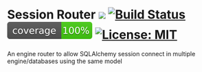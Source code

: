 # Session Router ![](https://img.shields.io/pypi/pyversions/phoenix_letter.svg) [![Build Status](https://travis-ci.com/renanvieira/SQLAlchemy_session_Router.svg?branch=master)](https://travis-ci.com/renanvieira/SQLAlchemy_session_Router) ![](coverage.svg) [![License: MIT](https://img.shields.io/badge/License-MIT-yellow.svg)](https://opensource.org/licenses/MIT)
An engine router to allow SQLAlchemy session connect in  multiple engine/databases using the same model